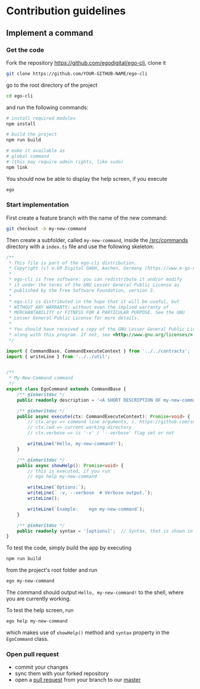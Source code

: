# Contribution guidelines

## Implement a command

### Get the code

Fork the repository https://github.com/egodigital/ego-cli, clone it

```bash
git clone https://github.com/YOUR-GITHUB-NAME/ego-cli
```

go to the root directory of the project

```bash
cd ego-cli
```

and run the following commands:

```bash
# install required modules
npm install

# build the project
npm run build

# make it available as
# global command
# (this may require admin rights, like sudo)
npm link
```

You should now be able to display the help screen, if you execute

```bash
ego
```

### Start implementation

First create a feature branch with the name of the new command:

```bash
git checkout -b my-new-command
```

Then create a subfolder, called `my-new-command`, inside the [/src/commands](./src/commands) directory with a `index.ts` file and use the following skeleton:

```typescript
/**
 * This file is part of the ego-cli distribution.
 * Copyright (c) e.GO Digital GmbH, Aachen, Germany (https://www.e-go-digital.com/)
 *
 * ego-cli is free software: you can redistribute it and/or modify
 * it under the terms of the GNU Lesser General Public License as
 * published by the Free Software Foundation, version 3.
 *
 * ego-cli is distributed in the hope that it will be useful, but
 * WITHOUT ANY WARRANTY; without even the implied warranty of
 * MERCHANTABILITY or FITNESS FOR A PARTICULAR PURPOSE. See the GNU
 * Lesser General Public License for more details.
 *
 * You should have received a copy of the GNU Lesser General Public License
 * along with this program. If not, see <http://www.gnu.org/licenses/>.
 */

import { CommandBase, CommandExecuteContext } from '../../contracts';
import { writeLine } from '../../util';


/**
 * My-New-Command command
 */
export class EgoCommand extends CommandBase {
    /** @inheritdoc */
    public readonly description = '<A SHORT DESCRIPTION OF my-new-command>.';

    /** @inheritdoc */
    public async execute(ctx: CommandExecuteContext): Promise<void> {
        // ctx.args => command line arguments, s. https://github.com/substack/minimist
        // ctx.cwd => current working directory
        // ctx.verbose => is '-v' / '--verbose' flag set or not

        writeLine('Hello, my-new-command!');
    }

    /** @inheritdoc */
    public async showHelp(): Promise<void> {
        // this is executed, if you run
        // ego help my-new-command

        writeLine(`Options:`);
        writeLine(` -v, --verbose  # Verbose output.`);
        writeLine();

        writeLine(`Example:    ego my-new-command`);
    }

    /** @inheritdoc */
    public readonly syntax = '[options]';  // Syntax, that is shown in help screen
}
```

To test the code, simply build the app by executing

```bash
npm run build
```

from the project's root folder and run

```bash
ego my-new-command
```

The command should output `Hello, my-new-command!` to the shell, where you are currently working.

To test the help screen, run

```bash
ego help my-new-command
```

which makes use of `showHelp()` method and `syntax` property in the `EgoCommand` class.

### Open pull request

* commit your changes
* sync them with your forked repository
* open a [pull request](https://github.com/egodigital/ego-cli/pulls) from your branch to our [master](https://github.com/egodigital/ego-cli)
